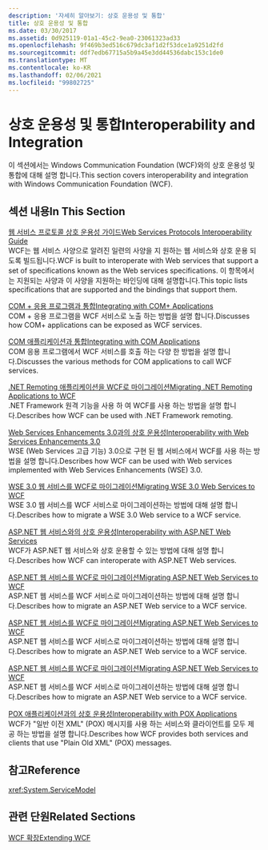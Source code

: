 ```yaml
---
description: '자세히 알아보기: 상호 운용성 및 통합'
title: 상호 운용성 및 통합
ms.date: 03/30/2017
ms.assetid: 0d925119-01a1-45c2-9ea0-23061323ad33
ms.openlocfilehash: 9f469b3ed516c679dc3af1d2f53dce1a9251d2fd
ms.sourcegitcommit: ddf7edb67715a5b9a45e3dd44536dabc153c1de0
ms.translationtype: MT
ms.contentlocale: ko-KR
ms.lasthandoff: 02/06/2021
ms.locfileid: "99802725"
---
```

# <a name="interoperability-and-integration"></a><span data-ttu-id="493da-103">상호 운용성 및 통합</span><span class="sxs-lookup"><span data-stu-id="493da-103">Interoperability and Integration</span></span>

<span data-ttu-id="493da-104">이 섹션에서는 Windows Communication Foundation (WCF)와의 상호 운용성 및 통합에 대해 설명 합니다.</span><span class="sxs-lookup"><span data-stu-id="493da-104">This section covers interoperability and integration with Windows Communication Foundation (WCF).</span></span>  
  
## <a name="in-this-section"></a><span data-ttu-id="493da-105">섹션 내용</span><span class="sxs-lookup"><span data-stu-id="493da-105">In This Section</span></span>  

 [<span data-ttu-id="493da-106">웹 서비스 프로토콜 상호 운용성 가이드</span><span class="sxs-lookup"><span data-stu-id="493da-106">Web Services Protocols Interoperability Guide</span></span>](web-services-protocols-interoperability-guide.md)  
 <span data-ttu-id="493da-107">WCF는 웹 서비스 사양으로 알려진 일련의 사양을 지 원하는 웹 서비스와 상호 운용 되도록 빌드됩니다.</span><span class="sxs-lookup"><span data-stu-id="493da-107">WCF is built to interoperate with Web services that support a set of specifications known as the Web services specifications.</span></span> <span data-ttu-id="493da-108">이 항목에서는 지원되는 사양과 이 사양을 지원하는 바인딩에 대해 설명합니다.</span><span class="sxs-lookup"><span data-stu-id="493da-108">This topic lists specifications that are supported and the bindings that support them.</span></span>  
  
 [<span data-ttu-id="493da-109">COM + 응용 프로그램과 통합</span><span class="sxs-lookup"><span data-stu-id="493da-109">Integrating with COM+ Applications</span></span>](integrating-with-com-plus-applications.md)  
 <span data-ttu-id="493da-110">COM + 응용 프로그램을 WCF 서비스로 노출 하는 방법을 설명 합니다.</span><span class="sxs-lookup"><span data-stu-id="493da-110">Discusses how COM+ applications can be exposed as WCF services.</span></span>  
  
 [<span data-ttu-id="493da-111">COM 애플리케이션과 통합</span><span class="sxs-lookup"><span data-stu-id="493da-111">Integrating with COM Applications</span></span>](integrating-with-com-applications.md)  
 <span data-ttu-id="493da-112">COM 응용 프로그램에서 WCF 서비스를 호출 하는 다양 한 방법을 설명 합니다.</span><span class="sxs-lookup"><span data-stu-id="493da-112">Discusses the various methods for COM applications to call WCF services.</span></span>  
  
 [<span data-ttu-id="493da-113">.NET Remoting 애플리케이션을 WCF로 마이그레이션</span><span class="sxs-lookup"><span data-stu-id="493da-113">Migrating .NET Remoting Applications to WCF</span></span>](migrating-net-remoting-applications-to-wcf.md)  
 <span data-ttu-id="493da-114">.NET Framework 원격 기능을 사용 하 여 WCF를 사용 하는 방법을 설명 합니다.</span><span class="sxs-lookup"><span data-stu-id="493da-114">Describes how WCF can be used with .NET Framework remoting.</span></span>  
  
 [<span data-ttu-id="493da-115">Web Services Enhancements 3.0과의 상호 운용성</span><span class="sxs-lookup"><span data-stu-id="493da-115">Interoperability with Web Services Enhancements 3.0</span></span>](interoperability-with-web-services-enhancements-3-0.md)  
 <span data-ttu-id="493da-116">WSE (Web Services 고급 기능) 3.0으로 구현 된 웹 서비스에서 WCF를 사용 하는 방법을 설명 합니다.</span><span class="sxs-lookup"><span data-stu-id="493da-116">Describes how WCF can be used with Web services implemented with Web Services Enhancements (WSE) 3.0.</span></span>  
  
 [<span data-ttu-id="493da-117">WSE 3.0 웹 서비스를 WCF로 마이그레이션</span><span class="sxs-lookup"><span data-stu-id="493da-117">Migrating WSE 3.0 Web Services to WCF</span></span>](migrating-wse-3-0-web-services-to-wcf.md)  
 <span data-ttu-id="493da-118">WSE 3.0 웹 서비스를 WCF 서비스로 마이그레이션하는 방법에 대해 설명 합니다.</span><span class="sxs-lookup"><span data-stu-id="493da-118">Describes how to migrate a WSE 3.0 Web service to a WCF service.</span></span>  
  
 [<span data-ttu-id="493da-119">ASP.NET 웹 서비스와의 상호 운용성</span><span class="sxs-lookup"><span data-stu-id="493da-119">Interoperability with ASP.NET Web Services</span></span>](interop-with-aspnet-web-services.md)  
 <span data-ttu-id="493da-120">WCF가 ASP.NET 웹 서비스와 상호 운용할 수 있는 방법에 대해 설명 합니다.</span><span class="sxs-lookup"><span data-stu-id="493da-120">Describes how WCF can interoperate with ASP.NET Web services.</span></span>  
  
 [<span data-ttu-id="493da-121">ASP.NET 웹 서비스를 WCF로 마이그레이션</span><span class="sxs-lookup"><span data-stu-id="493da-121">Migrating ASP.NET Web Services to WCF</span></span>](migrating-aspnet-web-services-to-wcf.md)  
 <span data-ttu-id="493da-122">ASP.NET 웹 서비스를 WCF 서비스로 마이그레이션하는 방법에 대해 설명 합니다.</span><span class="sxs-lookup"><span data-stu-id="493da-122">Describes how to migrate an ASP.NET Web service to a WCF service.</span></span>  
  
 [<span data-ttu-id="493da-123">ASP.NET 웹 서비스를 WCF로 마이그레이션</span><span class="sxs-lookup"><span data-stu-id="493da-123">Migrating ASP.NET Web Services to WCF</span></span>](migrating-aspnet-web-services-to-wcf.md)  
 <span data-ttu-id="493da-124">ASP.NET 웹 서비스를 WCF 서비스로 마이그레이션하는 방법에 대해 설명 합니다.</span><span class="sxs-lookup"><span data-stu-id="493da-124">Describes how to migrate an ASP.NET Web service to a WCF service.</span></span>  
  
 [<span data-ttu-id="493da-125">ASP.NET 웹 서비스를 WCF로 마이그레이션</span><span class="sxs-lookup"><span data-stu-id="493da-125">Migrating ASP.NET Web Services to WCF</span></span>](migrating-aspnet-web-services-to-wcf.md)  
 <span data-ttu-id="493da-126">ASP.NET 웹 서비스를 WCF 서비스로 마이그레이션하는 방법에 대해 설명 합니다.</span><span class="sxs-lookup"><span data-stu-id="493da-126">Describes how to migrate an ASP.NET Web service to a WCF service.</span></span>  
  
 [<span data-ttu-id="493da-127">POX 애플리케이션과의 상호 운용성</span><span class="sxs-lookup"><span data-stu-id="493da-127">Interoperability with POX Applications</span></span>](interoperability-with-pox-applications.md)  
 <span data-ttu-id="493da-128">WCF가 "일반 이전 XML" (POX) 메시지를 사용 하는 서비스와 클라이언트를 모두 제공 하는 방법을 설명 합니다.</span><span class="sxs-lookup"><span data-stu-id="493da-128">Describes how WCF provides both services and clients that use "Plain Old XML" (POX) messages.</span></span>  
  
## <a name="reference"></a><span data-ttu-id="493da-129">참고</span><span class="sxs-lookup"><span data-stu-id="493da-129">Reference</span></span>  

 <xref:System.ServiceModel>  
  
## <a name="related-sections"></a><span data-ttu-id="493da-130">관련 단원</span><span class="sxs-lookup"><span data-stu-id="493da-130">Related Sections</span></span>  

 [<span data-ttu-id="493da-131">WCF 확장</span><span class="sxs-lookup"><span data-stu-id="493da-131">Extending WCF</span></span>](../extending/index.md)
